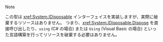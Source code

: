 > [!NOTE]
> この型は <xref:System.IDisposable> インターフェイスを実装しますが、実際に破棄するリソースはありません。 つまり、<xref:System.IDisposable.Dispose> を直接呼び出したり、`using` (C# の場合) または `Using` (Visual Basic の場合) といった言語構築を行ってリソースを破棄する必要はありません。
